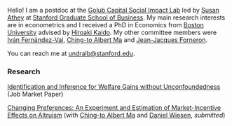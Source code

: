 Hello! I am a postdoc at the [Golub Capital Social Impact Lab](https://www.gsb.stanford.edu/faculty-research/centers-initiatives/sil) led by [Susan Athey](https://athey.people.stanford.edu) at [Stanford Graduate School of Business](https://www.gsb.stanford.edu). My main research interests are in econometrics and I received a PhD in Economics from [Boston University](https://www.bu.edu/econ/) advised by [Hiroaki Kaido](http://people.bu.edu/hkaido/). My other committee members were [Iván Fernández-Val](https://sites.bu.edu/ivanf/), [Ching-to Albert Ma](https://people.bu.edu/ma/) and [Jean-Jacques Forneron](http://jjforneron.com).

You can reach me at [undralb@stanford.edu](mailto:undralb@stanford.edu).

### Research

[Identification and Inference for Welfare Gains without Unconfoundedness](https://undara.github.io/docs/Byambadalai_JMP.pdf) (Job Market Paper)

[Changing Preferences: An Experiment and Estimation of Market-Incentive Effects on Altruism](https://undara.github.io/docs/preferences-market_Nov2021.pdf)
(with [Ching-to Albert Ma](http://people.bu.edu/ma/) and [Daniel Wiesen](https://sites.google.com/site/danielwiesen1/), _submitted_)

